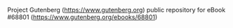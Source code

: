 Project Gutenberg (https://www.gutenberg.org) public repository for
eBook #68801 (https://www.gutenberg.org/ebooks/68801)
